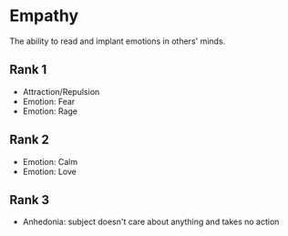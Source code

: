 # Empathy

The ability to read and implant emotions in others' minds.


## Rank 1
- Attraction/Repulsion
- Emotion: Fear
- Emotion: Rage


## Rank 2
- Emotion: Calm
- Emotion: Love


## Rank 3
- Anhedonia: subject doesn't care about anything and takes no action